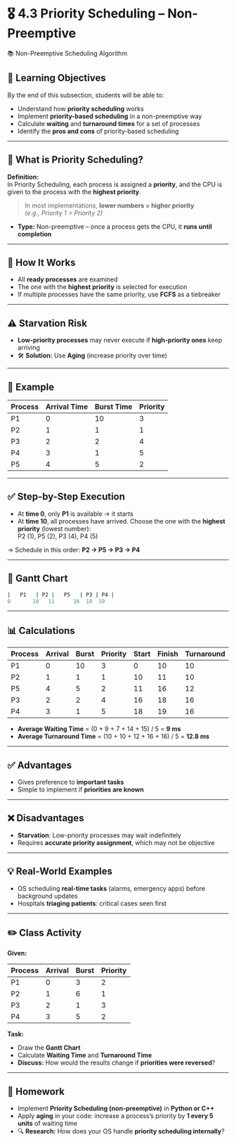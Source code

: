 # 🎖 4.3 Priority Scheduling – Non-Preemptive  
📚 Non-Preemptive Scheduling Algorithm

## 🎯 Learning Objectives

By the end of this subsection, students will be able to:

- Understand how **priority scheduling** works  
- Implement **priority-based scheduling** in a non-preemptive way  
- Calculate **waiting** and **turnaround times** for a set of processes  
- Identify the **pros and cons** of priority-based scheduling  

---

## 🧠 What is Priority Scheduling?

**Definition:**  
In Priority Scheduling, each process is assigned a **priority**, and the CPU is given to the process with the **highest priority**.

> In most implementations, **lower numbers = higher priority**  
> *(e.g., Priority 1 > Priority 2)*

- **Type:** Non-preemptive – once a process gets the CPU, it **runs until completion**

---

## 🧩 How It Works

- All **ready processes** are examined  
- The one with the **highest priority** is selected for execution  
- If multiple processes have the same priority, use **FCFS** as a tiebreaker

---

## ⚠️ Starvation Risk

- **Low-priority processes** may never execute if **high-priority ones** keep arriving  
- 🛠️ **Solution:** Use **Aging** (increase priority over time)

---

## 🔢 Example

| Process | Arrival Time | Burst Time | Priority |
|---------|--------------|------------|----------|
| P1      | 0            | 10         | 3        |
| P2      | 1            | 1          | 1        |
| P3      | 2            | 2          | 4        |
| P4      | 3            | 1          | 5        |
| P5      | 4            | 5          | 2        |

---

## ✅ Step-by-Step Execution

- At **time 0**, only **P1** is available → it starts  
- At **time 10**, all processes have arrived. Choose the one with the **highest priority** (lowest number):  
  P2 (1), P5 (2), P3 (4), P4 (5)

→ Schedule in this order: **P2 → P5 → P3 → P4**

---

## 🧮 Gantt Chart

```sql
|   P1   | P2 |   P5   | P3 | P4 |
0       10   11      16  18  19
```

---

## 📊 Calculations

| Process | Arrival | Burst | Priority | Start | Finish | Turnaround | Waiting |
|---------|---------|-------|----------|-------|--------|------------|---------|
| P1      | 0       | 10    | 3        | 0     | 10     | 10         | 0       |
| P2      | 1       | 1     | 1        | 10    | 11     | 10         | 9       |
| P5      | 4       | 5     | 2        | 11    | 16     | 12         | 7       |
| P3      | 2       | 2     | 4        | 16    | 18     | 16         | 14      |
| P4      | 3       | 1     | 5        | 18    | 19     | 16         | 15      |

- **Average Waiting Time** = (0 + 9 + 7 + 14 + 15) / 5 = **9 ms**  
- **Average Turnaround Time** = (10 + 10 + 12 + 16 + 16) / 5 = **12.8 ms**

---

## ✅ Advantages

- Gives preference to **important tasks**  
- Simple to implement if **priorities are known**

---

## ❌ Disadvantages

- **Starvation**: Low-priority processes may wait indefinitely  
- Requires **accurate priority assignment**, which may not be objective

---

## 💡 Real-World Examples

- OS scheduling **real-time tasks** (alarms, emergency apps) before background updates  
- Hospitals **triaging patients**: critical cases seen first

---

## ✏️ Class Activity

**Given:**

| Process | Arrival | Burst | Priority |
|---------|---------|-------|----------|
| P1      | 0       | 3     | 2        |
| P2      | 1       | 6     | 1        |
| P3      | 2       | 1     | 3        |
| P4      | 3       | 5     | 2        |

**Task:**

- Draw the **Gantt Chart**  
- Calculate **Waiting Time** and **Turnaround Time**  
- **Discuss:** How would the results change if **priorities were reversed**?

---

## 📝 Homework

- Implement **Priority Scheduling (non-preemptive)** in **Python or C++**  
- Apply **aging** in your code: increase a process’s priority by **1 every 5 units** of waiting time  
- 🔍 **Research:** How does your OS handle **priority scheduling internally**?
